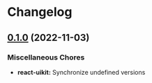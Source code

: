 # Changelog

## [0.1.0](https://github.com/dxos/dxos/compare/react-uikit-v0.0.1...react-uikit-v0.1.0) (2022-11-03)


### Miscellaneous Chores

* **react-uikit:** Synchronize undefined versions
